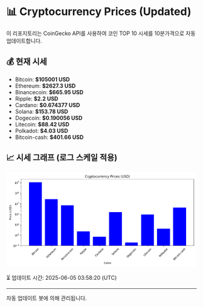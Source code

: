 
# 📊 Cryptocurrency Prices (Updated)

이 리포지토리는 CoinGecko API를 사용하여 코인 TOP 10 시세를 10분가격으로 자동 업데이트합니다.

## 💰 현재 시세
- Bitcoin: **$105001 USD**
- Ethereum: **$2627.3 USD**
- Binancecoin: **$665.95 USD**
- Ripple: **$2.2 USD**
- Cardano: **$0.674377 USD**
- Solana: **$153.78 USD**
- Dogecoin: **$0.190056 USD**
- Litecoin: **$88.42 USD**
- Polkadot: **$4.03 USD**
- Bitcoin-cash: **$401.66 USD**

## 📈 시세 그래프 (로그 스케일 적용)
![Crypto Prices](crypto_prices.png)

⏳ 업데이트 시간: 2025-06-05 03:58:20 (UTC)

---
자동 업데이트 봇에 의해 관리됩니다.

